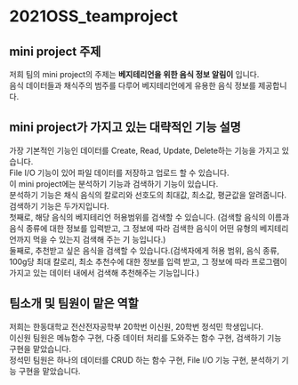 # 2021OSS_teamproject

## mini project 주제
<p>저희 팀의 mini project의 주제는 <b>베지테리언을 위한 음식 정보 알림이</b> 입니다.<br>
  음식 데이터들과 채식주의 범주를 다루어 베지테리언에게 유용한 음식 정보를 제공합니다.
</p>


## mini project가 가지고 있는 대략적인 기능 설명
<p>가장 기본적인 기능인 데이터를 Create, Read, Update, Delete하는 기능을 가지고 있습니다.<br>
  File I/O 기능이 있어 파일 데이터를 저장하고 업로드 할 수 있습니다.<br>
  이 mini project에는 분석하기 기능과 검색하기 기능이 있습니다. <br>
  분석하기 기능은 채식 음식의 칼로리와 선호도의 최대값, 최소값, 평균값을 알려줍니다.<br>
  검색하기 기능은 두가지입니다. <br>
  첫째로, 해당 음식의 베지테리언 허용범위를 검색할 수 있습니다. (검색할 음식의 이름과 음식 종류에 대한 정보를 입력받고, 그 정보에 따라 검색한 음식이 어떤 유형의 베지테리언까지 먹을 수 있는지 검색해 주는 기 능입니다.)<br>
  둘째로, 추천받고 싶은 음식을 검색할 수 있습니다.(검색자에게 허용 범위, 음식 종류, 100g당 최대 칼로리, 최소 추천수에 대한 정보를 입력 받고, 그 정보에 따라 프로그램이 가지고 있는 데이터 내에서 검색해 추천해주는 기능입니다.) 
</p>

## 팀소개 및 팀원이 맡은 역할
<p>저희는 한동대학교 전산전자공학부 20학번 이신원, 20학번 정석민 학생입니다.<br>
  이신원 팀원은 메뉴함수 구현, 다중 데이터 처리를 도와주는 함수 구현, 검색하기 기능 구현을 맡았습니다.<br>
  정석민 팀원은 하나의 데이터를 CRUD 하는 함수 구현, File I/O 기능 구현, 분석하기 기능 구현을 맡았습니다.
 </p>
